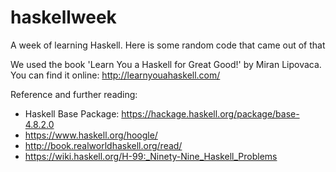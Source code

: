 # haskellweek
A week of learning Haskell. Here is some random code that came out of that

We used the book 'Learn You a Haskell for Great Good!' by Miran Lipovaca.
You can find it online: http://learnyouahaskell.com/

Reference and further reading:

* Haskell Base Package: https://hackage.haskell.org/package/base-4.8.2.0
* https://www.haskell.org/hoogle/
* http://book.realworldhaskell.org/read/
* https://wiki.haskell.org/H-99:_Ninety-Nine_Haskell_Problems
